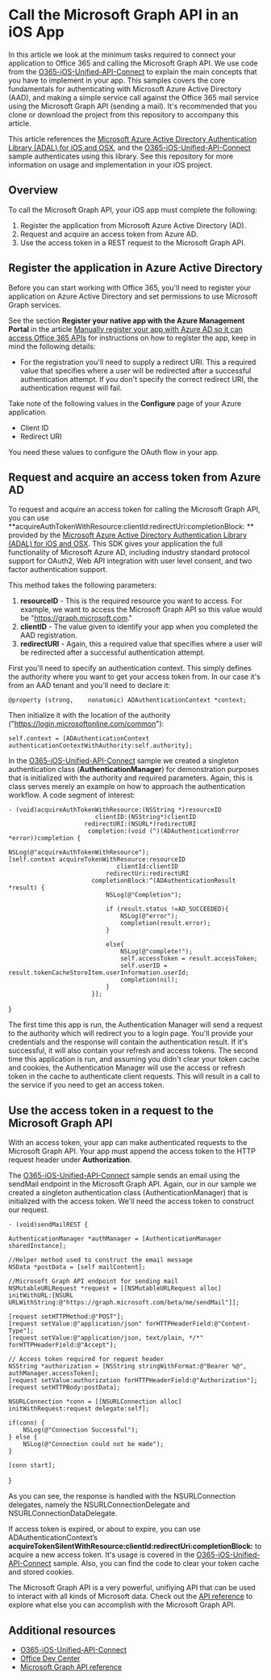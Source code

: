 # Call the Microsoft Graph API in an iOS App

In this article we look at the minimum tasks required to connect your application to Office 365 and calling the Microsoft Graph API. We use code from the [O365-iOS-Unified-API-Connect](https://github.com/OfficeDev/O365-iOS-Unified-API-Connect) to explain the main concepts that you have to implement in your app. This samples covers the core fundamentals for authenticating with Microsoft Azure Active Directory (AAD), and making a simple service call against the Office 365 mail service using the Microsoft Graph API (sending a mail). It's recommended that you clone or download the project from this repository to accompany this article. 



This article references the [Microsoft Azure Active Directory Authentication Library (ADAL) for iOS and OSX](https://github.com/AzureAD/azure-activedirectory-library-for-objc), and the [O365-iOS-Unified-API-Connect](https://github.com/OfficeDev/O365-iOS-Unified-API-Connect) sample authenticates using this library. See this repository for more information on usage and implementation in your iOS project.


## Overview

To call the Microsoft Graph API, your iOS app must complete the following:

1. Register the application from Microsoft Azure Active Directory (AD).
2. Request and acquire an access token from Azure AD.
3. Use the access token in a REST request to the Microsoft Graph API. 



## Register the application in Azure Active Directory

Before you can start working with Office 365, you'll need to register your application on Azure Active Directory and set permissions to use Microsoft Graph services.

See the section **Register your native app with the Azure Management Portal** in the article [Manually register your app with Azure AD so it can access Office 365 APIs](https://msdn.microsoft.com/en-us/office/office365/howto/add-common-consent-manually) for instructions on how to register the app, keep in mind the following details:

* For the registration you'll need to supply a redirect URI. This a required value that specifies where a user will be redirected after a successful authentication attempt. If you don't specify the correct redirect URI, the authentication request will fail.

Take note of the following values in the **Configure** page of your Azure application.

* Client ID
* Redirect URI

You need these values to configure the OAuth flow in your app. 

## Request and acquire an access token from Azure AD

To request and acquire an access token for calling the Microsoft Graph API, you can use **acquireAuthTokenWithResource:clientId:redirectUri:completionBlock: **  provided by the [Microsoft Azure Active Directory Authentication Library (ADAL) for iOS and OSX](https://github.com/AzureAD/azure-activedirectory-library-for-objc). This SDK gives your application the full functionality of Microsoft Azure AD, including industry standard protocol support for OAuth2, Web API integration with user level consent, and two factor authentication support.

This method takes the following parameters:

1. **resourceID** - This is the required resource you want to access. For example, we want to access the Microsoft Graph API so this value would be "https://graph.microsoft.com."
2. **clientID** - The value given to identify your app when you completed the AAD registration.
3. **redirectURI** - Again, this a required value that specifies where a user will be redirected after a successful authentication attempt.


First you'll need to specify an authentication context. This simply defines the authority where you want to get your access token from. In our case it's from an AAD tenant and you'll need to declare it:

	@property (strong,    nonatomic) ADAuthenticationContext *context;

Then initialize it with the location of the authority ("https://login.microsoftonline.com/common"):

	self.context = [ADAuthenticationContext authenticationContextWithAuthority:self.authority]; 


In the [O365-iOS-Unified-API-Connect](https://github.com/OfficeDev/O365-iOS-Unified-API-Connect) sample we created a singleton authentication class (**AuthenticationManager**) for demonstration purposes that is initialized with the authority and required parameters. Again, this is class serves merely an example on how to approach the authentication workflow. A code segment of interest: 



	- (void)acquireAuthTokenWithResource:(NSString *)resourceID
                            clientID:(NSString*)clientID
                         redirectURI:(NSURL*)redirectURI
                          completion:(void (^)(ADAuthenticationError *error))completion {
    
    NSLog(@"acquireAuthTokenWithResource");
    [self.context acquireTokenWithResource:resourceID
                                  clientId:clientID
                               redirectUri:redirectURI
                           completionBlock:^(ADAuthenticationResult *result) {
                               NSLog(@"Completion");
                               
                               if (result.status !=AD_SUCCEEDED){
                                   NSLog(@"error");
                                   completion(result.error);
                               }
                               
                               else{
                                   NSLog(@"complete!");
                                   self.accessToken = result.accessToken;
                                   self.userID = result.tokenCacheStoreItem.userInformation.userId;
                                   completion(nil);
                               }
                           }];
}





The first time this app is run, the Authentication Manager will send a request to the authority which 
will redirect you to a login page. You'll provide your credentials and the response will 
contain the authentication result. If it's successful, it will also contain your refresh and access tokens. The second time this application is run, and assuming 
you didn't clear your token cache and cookies, the Authentication Manager will use the access or refresh 
token in the cache to authenticate client requests. This will result in a call to the service if you need to get an access token. 


## Use the access token in a request to the Microsoft Graph API

With an access token, your app can make authenticated requests to the Microsoft Graph API. Your app must append the access token to the HTTP request header under **Authorization**.

The [O365-iOS-Unified-API-Connect](https://github.com/OfficeDev/O365-iOS-Unified-API-Connect) sample sends an email using the sendMail endpoint in the Microsoft Graph API. Again, our in our sample we created a singleton authentication class (AuthenticationManager) that is initialized with the access token. We'll need the access token to construct our request.



	- (void)sendMailREST {
    
    AuthenticationManager *authManager = [AuthenticationManager sharedInstance];

	//Helper method used to construct the email message
    NSData *postData = [self mailContent];
    
	//Microsoft Graph API endpoint for sending mail
    NSMutableURLRequest *request = [[NSMutableURLRequest alloc] initWithURL:[NSURL URLWithString:@"https://graph.microsoft.com/beta/me/sendMail"]];

    [request setHTTPMethod:@"POST"];
    [request setValue:@"application/json" forHTTPHeaderField:@"Content-Type"];
    [request setValue:@"application/json, text/plain, */*" forHTTPHeaderField:@"Accept"];
    
	// Access token required for request header
    NSString *authorization = [NSString stringWithFormat:@"Bearer %@", authManager.accessToken];
    [request setValue:authorization forHTTPHeaderField:@"Authorization"];
    [request setHTTPBody:postData];

    NSURLConnection *conn = [[NSURLConnection alloc] initWithRequest:request delegate:self];
    
    if(conn) {
        NSLog(@"Connection Successful");
    } else {
        NSLog(@"Connection could not be made");
    }
    
    [conn start];
}

As you can see, the response is handled with the NSURLConnection delegates, namely the NSURLConnectionDelegate and NSURLConnectionDataDelegate.

If access token is expired, or about to expire, you can use ADAuthenticationContext’s **acquireTokenSilentWithResource:clientId:redirectUri:completionBlock:** to acquire a new access token. It's usage is covered in the [O365-iOS-Unified-API-Connect](https://github.com/OfficeDev/O365-iOS-Unified-API-Connect) sample. Also, you can find the code to clear your token cache and stored cookies.  

The Microsoft Graph API is a very powerful, unifiying API that can be used to interact with all kinds of Microsoft data. Check out the [API reference](https://msdn.microsoft.com/office/office365/howto/office-365-unified-api-reference) to explore what else you can accomplish with the Microsoft Graph API.

## Additional resources

-  [O365-iOS-Unified-API-Connect](https://github.com/OfficeDev/O365-iOS-Unified-API-Connect)
-  [Office Dev Center](http://dev.office.com) 
-  [Microsoft Graph API reference](https://msdn.microsoft.com/office/office365/howto/office-365-unified-api-reference)
